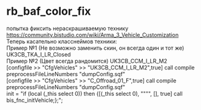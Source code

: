 # rb_baf_color_fix
попытка фиксить нераскрашиваемую технику  
https://community.bistudio.com/wiki/Arma_3_Vehicle_Customization  
Теперь касательно класснеймов техники:  
Пример №1 (Не возможно заменить скин, он всегда один и тот же) UK3CB_TKA_I_LR_Closed  
Пример №2 (Цвет всегда рандомится)  UK3CB_CCM_I_LR_M2  
[configfile >> "CfgVehicles" >> "UK3CB_CCM_I_LR_M2",true] call compile preprocessFileLineNumbers "dumpConfig.sqf"  
[configfile >> "CfgVehicles" >> "C_Offroad_01_F",true] call compile preprocessFileLineNumbers "dumpConfig.sqf"  
init = "if (local (_this select 0)) then {[(_this select 0), """", [], true] call bis_fnc_initVehicle;};";  